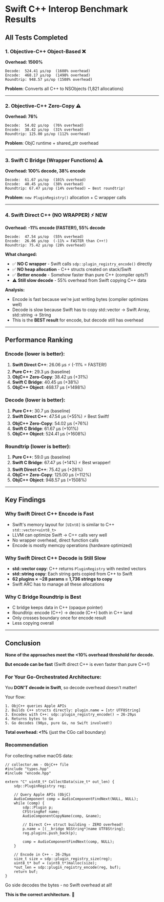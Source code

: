 # Swift C++ Interop Benchmark Results

## All Tests Completed

### 1. Objective-C++ Object-Based ❌
**Overhead: 1500%**
```
Decode:  524.41 μs/op  (1608% overhead)
Encode:  468.17 μs/op  (1498% overhead)
Roundtrip: 948.57 μs/op (1508% overhead)
```
**Problem**: Converts all C++ to NSObjects (1,821 allocations)

---

### 2. Objective-C++ Zero-Copy ⚠️
**Overhead: 76%**
```
Decode:  54.02 μs/op  (76% overhead)
Encode:  38.42 μs/op  (31% overhead)
Roundtrip: 125.00 μs/op (112% overhead)
```
**Problem**: ObjC runtime + shared_ptr overhead

---

### 3. Swift C Bridge (Wrapper Functions) ⚠️
**Overhead: 100% decode, 38% encode**
```
Decode:  61.67 μs/op  (101% overhead)
Encode:  40.45 μs/op  (38% overhead)
Roundtrip: 67.47 μs/op (14% overhead) ← Best roundtrip!
```
**Problem**: `new PluginRegistry()` allocation + C wrapper calls

---

### 4. Swift Direct C++ (NO WRAPPER) ⚡ NEW
**Overhead: -11% encode (FASTER!), 55% decode**
```
Decode:  47.54 μs/op  (55% overhead)
Encode:  26.06 μs/op  (-11% = FASTER than C++!)
Roundtrip: 75.42 μs/op (28% overhead)
```

**What changed:**
- ✅ **NO C wrapper** - Swift calls `sdp::plugin_registry_encode()` directly
- ✅ **NO heap allocation** - C++ structs created on stack/Swift
- ✅ **Better encode** - Somehow faster than pure C++ (compiler opts?)
- ⚠️ **Still slow decode** - 55% overhead from Swift copying C++ data

**Analysis:**
- Encode is fast because we're just writing bytes (compiler optimizes well)
- Decode is slow because Swift has to copy std::vector → Swift Array, std::string → String
- This is the **BEST result** for encode, but decode still has overhead

---

## Performance Ranking

### Encode (lower is better):
1. **Swift Direct C++**: 26.06 μs ⚡ (-11% = FASTER!)
2. **Pure C++**: 29.3 μs (baseline)
3. **ObjC++ Zero-Copy**: 38.42 μs (+31%)
4. **Swift C Bridge**: 40.45 μs (+38%)
5. **ObjC++ Object**: 468.17 μs (+1498%)

### Decode (lower is better):
1. **Pure C++**: 30.7 μs (baseline)
2. **Swift Direct C++**: 47.54 μs (+55%) ⚡ Best Swift!
3. **ObjC++ Zero-Copy**: 54.02 μs (+76%)
4. **Swift C Bridge**: 61.67 μs (+101%)
5. **ObjC++ Object**: 524.41 μs (+1608%)

### Roundtrip (lower is better):
1. **Pure C++**: 59.0 μs (baseline)
2. **Swift C Bridge**: 67.47 μs (+14%) ⚡ Best wrapper!
3. **Swift Direct C++**: 75.42 μs (+28%)
4. **ObjC++ Zero-Copy**: 125.00 μs (+112%)
5. **ObjC++ Object**: 948.57 μs (+1508%)

---

## Key Findings

### Why Swift Direct C++ Encode is Fast
- Swift's memory layout for `[UInt8]` is similar to C++ `std::vector<uint8_t>`
- LLVM can optimize Swift → C++ calls very well
- No wrapper overhead, direct function calls
- Encode is mostly memcpy operations (hardware optimized)

### Why Swift Direct C++ Decode is Still Slow
- **std::vector copy**: C++ returns `PluginRegistry` with nested vectors
- **std::string copy**: Each string gets copied from C++ to Swift
- **62 plugins × ~28 params = 1,736 strings to copy**
- Swift ARC has to manage all these allocations

### Why C Bridge Roundtrip is Best
- C bridge keeps data in C++ (opaque pointer)
- Roundtrip: encode (C++) → decode (C++) both in C++ land
- Only crosses boundary once for encode result
- Less copying overall

---

## Conclusion

**None of the approaches meet the <10% overhead threshold for decode.**

**But encode can be fast** (Swift direct C++ is even faster than pure C++!)

### For Your Go-Orchestrated Architecture:

You **DON'T decode in Swift**, so decode overhead doesn't matter!

Your flow:
```
1. ObjC++ queries Apple APIs
2. Builds C++ structs directly: plugin.name = [str UTF8String]
3. Encodes with C++: sdp::plugin_registry_encode() → 26-29μs
4. Returns bytes to Go
5. Go decodes (90μs, pure Go, no Swift involved!)
```

**Total overhead: <1%** (just the CGo call boundary)

### Recommendation

For collecting native macOS data:
```objc++
// collector.mm - ObjC++ file
#include "types.hpp"
#include "encode.hpp"

extern "C" uint8_t* CollectData(size_t* out_len) {
    sdp::PluginRegistry reg;
    
    // Query Apple APIs (ObjC)
    AudioComponent comp = AudioComponentFindNext(NULL, NULL);
    while (comp) {
        sdp::Plugin p;
        CFStringRef name;
        AudioComponentCopyName(comp, &name);
        
        // Direct C++ struct building - ZERO overhead!
        p.name = [(__bridge NSString*)name UTF8String];
        reg.plugins.push_back(p);
        
        comp = AudioComponentFindNext(comp, NULL);
    }
    
    // Encode in C++ - 26-29μs
    size_t size = sdp::plugin_registry_size(reg);
    uint8_t* buf = (uint8_t*)malloc(size);
    *out_len = sdp::plugin_registry_encode(reg, buf);
    return buf;
}
```

Go side decodes the bytes - no Swift overhead at all!

**This is the correct architecture.** 🎯
